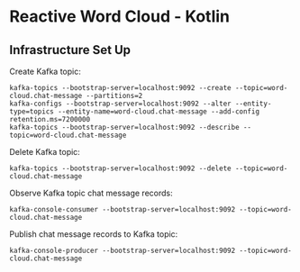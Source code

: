 # Reactive Word Cloud - Kotlin

## Infrastructure Set Up
Create Kafka topic:
```shell
kafka-topics --bootstrap-server=localhost:9092 --create --topic=word-cloud.chat-message --partitions=2
kafka-configs --bootstrap-server=localhost:9092 --alter --entity-type=topics --entity-name=word-cloud.chat-message --add-config retention.ms=7200000
kafka-topics --bootstrap-server=localhost:9092 --describe --topic=word-cloud.chat-message
```

Delete Kafka topic:
```shell
kafka-topics --bootstrap-server=localhost:9092 --delete --topic=word-cloud.chat-message
```

Observe Kafka topic chat message records:
```shell
kafka-console-consumer --bootstrap-server=localhost:9092 --topic=word-cloud.chat-message
```

Publish chat message records to Kafka topic:
```shell
kafka-console-producer --bootstrap-server=localhost:9092 --topic=word-cloud.chat-message
```